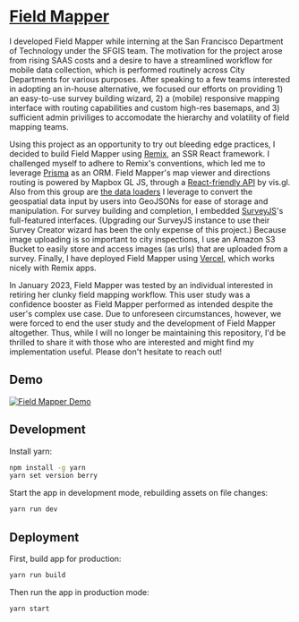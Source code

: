 # [Field Mapper](https://fieldmapper.vercel.app/)

I developed Field Mapper while interning at the San Francisco Department of Technology under the SFGIS team. The motivation for the project arose from rising SAAS costs and a desire to have a streamlined workflow for mobile data collection, which is performed routinely across City Departments for various purposes. After speaking to a few teams interested in adopting an in-house alternative, we focused our efforts on providing 1) an easy-to-use survey building wizard, 2) a (mobile) responsive mapping interface with routing capabilities and custom high-res basemaps, and 3) sufficient admin priviliges to accomodate the hierarchy and volatility of field mapping teams.

Using this project as an opportunity to try out bleeding edge practices, I decided to build Field Mapper using [Remix]([url](https://remix.run/docs/en/1.16.0)), an SSR React framework. I challenged myself to adhere to Remix's conventions, which led me to leverage [Prisma]([url](https://www.prisma.io/docs)) as an ORM. Field Mapper's map viewer and directions routing is powered by Mapbox GL JS, through a [React-friendly API]([url](https://visgl.github.io/react-map-gl/)) by vis.gl. Also from this group are [the data loaders]([url](https://loaders.gl/docs/specifications/category-gis)) I leverage to convert the geospatial data input by users into GeoJSONs for ease of storage and manipulation. For survey building and completion, I embedded [SurveyJS]([url](https://surveyjs.io/dashboard?gad=1))'s full-featured interfaces. (Upgrading our SurveyJS instance to use their Survey Creator wizard has been the only expense of this project.) Because image uploading is so important to city inspections, I use an Amazon S3 Bucket to easily store and access images (as urls) that are uploaded from a survey. Finally, I have deployed Field Mapper using [Vercel]([url](https://vercel.com/)), which works nicely with Remix apps.

In January 2023, Field Mapper was tested by an individual interested in retiring her clunky field mapping workflow. This user study was a confidence booster as Field Mapper  performed as intended despite the user's complex use case. Due to unforeseen circumstances, however, we were forced to end the user study and the development of Field Mapper altogether. Thus, while I will no longer be maintaining this repository, I'd be thrilled to share it with those who are interested and might find my implementation useful. Please don't hesitate to reach out!

## Demo

[![Field Mapper Demo](https://cdn.loom.com/sessions/thumbnails/bcee14de4c40458dad56f4d813dbbb0e-with-play.gif)](https://www.loom.com/share/bcee14de4c40458dad56f4d813dbbb0e "Field Mapper Demo")

## Development

Install yarn:

```sh
npm install -g yarn
yarn set version berry
```

Start the app in development mode, rebuilding assets on file changes:

```sh
yarn run dev
```

## Deployment

First, build app for production:

```sh
yarn run build
```

Then run the app in production mode:

```sh
yarn start
```
